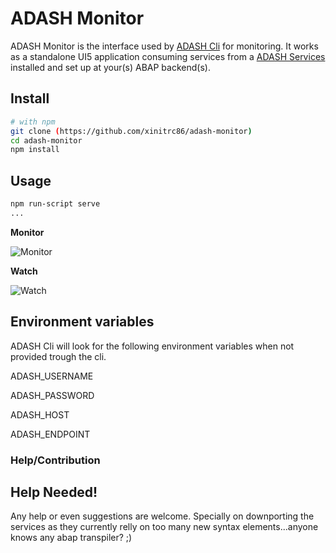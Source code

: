 # ADASH Monitor

ADASH Monitor is the interface used by [ADASH Cli](https://github.com/xinitrc86/adash-cli) for monitoring. It works as a standalone UI5 application consuming services from a [ADASH Services](https://github.com/xinitrc86/adash-services) installed and set up at your(s) ABAP backend(s).

## Install

```bash
# with npm
git clone (https://github.com/xinitrc86/adash-monitor)
cd adash-monitor
npm install

```

## Usage

```bash
npm run-script serve
...

```
**Monitor**

![Monitor](https://raw.githubusercontent.com/xinitrc86/adash-cli/master/doc/images/monitor.gif)

**Watch**

![Watch](https://raw.githubusercontent.com/xinitrc86/adash-cli/master/doc/images/watch.gif)

## Environment variables 

ADASH Cli will look for the following environment variables when not provided trough the cli.

ADASH_USERNAME

ADASH_PASSWORD

ADASH_HOST

ADASH_ENDPOINT

### Help/Contribution

## Help Needed!
Any help or even suggestions are welcome. 
Specially on downporting the services as they currently relly on too many new syntax elements...anyone knows any abap transpiler? ;)




